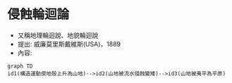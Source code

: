 # 侵蝕輪迴論

- 又稱地理輪迴說、地貌輪迴說
- 提出: 威廉莫里斯戴維斯(USA)，1889
- 內容: 
```mermaid
graph TD
id1(構造運動使地殼上升為山地)-->id2(山地被流水侵蝕變矮)-->id3(山地被夷平為平原)